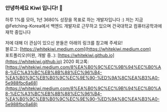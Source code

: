 ### 안녕하세요 Kiwi 입니다! 👋

하루 1%를 모아, 1년 3680% 성장을 목표로 하는 개발자입니다 :)
저는 지금 @Fetching-Korea에서 백엔드 개발자로 근무하고 있으며 건국대학교 컴퓨터공학과에 재학 중입니다

저에 대해 더 관심이 있으신 분들은 아래의 링크를 참고해 주세요!<br>
블로그: [https://whitekiwi.medium.com](https://whitekiwi.medium.com)<br>
포트폴리오(미완, 개발 중..): [https://whitekiwi.github.io](https://whitekiwi.github.io)
2020 회고록: [https://whitekiwi.medium.com/8%EA%B0%9C%EC%9B%94%EC%B0%A8-%EC%A3%BC%EB%8B%88%EC%96%B4-%EA%B0%9C%EB%B0%9C%EC%9E%90-%ED%9A%8C%EA%B3%A0-5e988fbc6a68](https://whitekiwi.medium.com/8%EA%B0%9C%EC%9B%94%EC%B0%A8-%EC%A3%BC%EB%8B%88%EC%96%B4-%EA%B0%9C%EB%B0%9C%EC%9E%90-%ED%9A%8C%EA%B3%A0-5e988fbc6a68)
